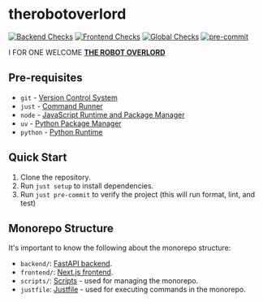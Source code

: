 # therobotoverlord

[![Backend Checks](https://github.com/joshSzep/therobotoverlord/actions/workflows/backend-checks.yml/badge.svg)](https://github.com/joshSzep/therobotoverlord/actions/workflows/backend-checks.yml)
[![Frontend Checks](https://github.com/joshSzep/therobotoverlord/actions/workflows/frontend-checks.yml/badge.svg)](https://github.com/joshSzep/therobotoverlord/actions/workflows/frontend-checks.yml)
[![Global Checks](https://github.com/joshSzep/therobotoverlord/actions/workflows/global-checks.yml/badge.svg)](https://github.com/joshSzep/therobotoverlord/actions/workflows/global-checks.yml)
[![pre-commit](https://img.shields.io/badge/pre--commit-enabled-brightgreen?logo=pre-commit)](https://github.com/pre-commit/pre-commit)


I FOR ONE WELCOME [**THE ROBOT OVERLORD**](https://therobotoverlord.com)

## Pre-requisites

- `git` - [Version Control System](https://git-scm.com/)
- `just` - [Command Runner](https://just.systems/)
- `node` - [JavaScript Runtime and Package Manager](https://nodejs.org/)
- `uv` - [Python Package Manager](https://github.com/urbit/uv)
- `python` - [Python Runtime](https://www.python.org/)

## Quick Start

1. Clone the repository.
2. Run `just setup` to install dependencies.
3. Run `just pre-commit` to verify the project (this will run format, lint, and test)

## Monorepo Structure

It's important to know the following about the monorepo structure:

- `backend/`: [FastAPI backend](./backend/README.md).
- `frontend/`: [Next.js frontend](./frontend/README.md).
- `scripts/`: [Scripts](./scripts/README.md) - used for managing the monorepo.
- `justfile`: [Justfile](./justfile) - used for executing commands in the monorepo.
